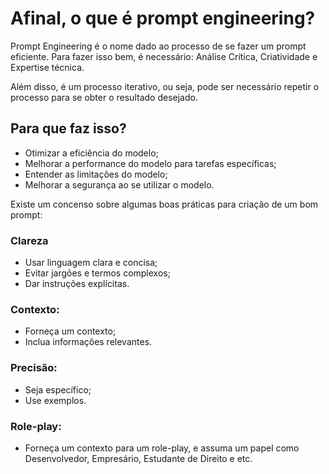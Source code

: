 # Afinal, o que é prompt engineering?

Prompt Engineering é o nome dado ao processo de se fazer um prompt eficiente. Para fazer isso bem, é necessário: Análise Crítica, Criatividade e Expertise técnica.

Além disso, é um processo iterativo, ou seja, pode ser necessário repetir o processo para se obter o resultado desejado.

## Para que faz isso?

- Otimizar a eficiência do modelo;
- Melhorar a performance do modelo para tarefas específicas;
- Entender as limitações do modelo;
- Melhorar a segurança ao se utilizar o modelo.

Existe um concenso sobre algumas boas práticas para criação de um bom prompt:

### Clareza

- Usar linguagem clara e concisa;
- Evitar jargões e termos complexos;
- Dar instruções explícitas.

### Contexto: 

- Forneça um contexto;
- Inclua informações relevantes.

### Precisão:

- Seja específico;
- Use exemplos.

### Role-play:

- Forneça um contexto para um role-play, e assuma um papel como Desenvolvedor, Empresário, Estudante de Direito e etc.